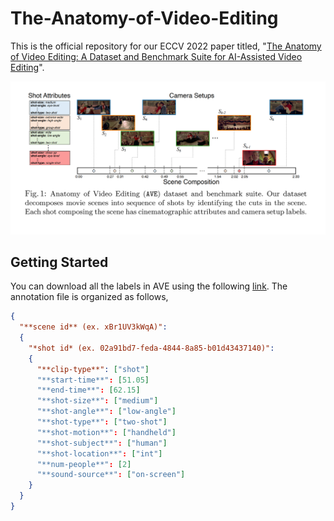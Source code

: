 # The-Anatomy-of-Video-Editing
This is the official repository for our ECCV 2022 paper titled, "[The Anatomy of Video Editing: A Dataset and Benchmark Suite for AI-Assisted Video Editing](https://www.ecva.net/papers/eccv_2022/papers_ECCV/papers/136680195.pdf)".

![image info](./overview.PNG)

## Getting Started
You can download all the labels in AVE using the following [link](https://drive.google.com/file/d/1b_4yO94UbkkUAiRo4TB6QLfNef4WQ3t-/view). The annotation file is organized as follows,

```json
{
  "**scene id** (ex. xBr1UV3kWqA)":
  {
    "*shot id* (ex. 02a91bd7-feda-4844-8a85-b01d43437140)":
    {
      "**clip-type**": ["shot"]
      "**start-time**": [51.05]
      "**end-time**": [62.15]
      "**shot-size**": ["medium"]
      "**shot-angle**": ["low-angle"]
      "**shot-type**": ["two-shot"]
      "**shot-motion**": ["handheld"]
      "**shot-subject**": ["human"]
      "**shot-location**": ["int"]
      "**num-people**": [2]
      "**sound-source**": ["on-screen"]
    }
  }
}
```
